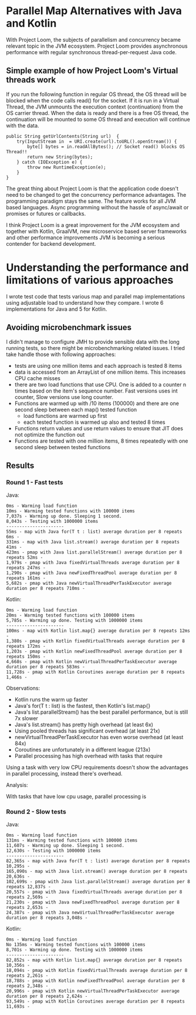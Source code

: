 # Parallel Map Alternatives with Java and Kotlin

With Project Loom, the subjects of parallelism and concurrency became relevant topic in the JVM ecosystem.
Project Loom provides asynchronous performance with regular synchronous thread-per-request Java code.

## Simple example of how Project Loom's Virtual threads work

If you run the following function in regular OS thread, the OS thread will be blocked when the code calls read() for the
socket.
If it is run in a Virtual Thread, the JVM unmounts the execution context (continuation) from the OS carrier thread. When
the data is ready and there is a free OS thread, the continuation will be mounted to some OS thread and execution will
continue with the data.

```
public String getUrlContents(String url)  {
    try(InputStream in  = URI.create(url).toURL().openStream()) {
        byte[] bytes = in.readAllBytes(); // Socket read() blocks OS Thread!!
        return new String(bytes);
    } catch (IOException e) {
        throw new RuntimeException(e);
    }
}
```

The great thing about Project Loom is that the application code doesn't need to be changed to get the concurrency
performance advantages. The programming paradigm stays the same. The feature works for all JVM based languages.
Async programming without the hassle of async/await or promises or futures or callbacks.

I think Project Loom is a great improvement for the JVM ecosystem and together with Kotlin, GraalVM, new microservice
based server frameworks and other performance improvements JVM is becoming a serious contender for backend development.

# Understanding the performance and limitations of various approaches

I wrote test code that tests various map and parallel map implementations using adjustable load to understand how they
compare. I wrote 6 implementations for Java and 5 for Kotlin.

## Avoiding microbenchmark issues

I didn't manage to configure JMH to provide sensible data with the long running tests, so there might be
microbenchmarking related issues. I tried take handle those with following approaches:

* tests are using one million items and each approach is tested 8 items
* data is accessed from an ArrayList of one million items. This increases CPU cache misses
* there are two load functions that use CPU. One is added to a counter n times based on the item's sequence number. Fast
  versions uses int counter, Slow versions use long counter.
* Functions are warmed up with /10 items (100000) and there are one second sleep between each map() tested function
    * load functions are warmed up first
    * each tested function is warmed up also and tested 8 times
* Functions return values and use return values to ensure that JIT does not optimize the function out
* Functions are tested with one million items, 8 times repeatedly with one second sleep between tested functions

## Results

### Round 1 - Fast tests

Java:
```
0ms - Warming load function
10ms - Warming tested functions with 100000 items
7,037s - Warming up done. Sleeping 1 second.
8,043s - Testing with 1000000 items
----------------------
55ms - map with Java for(T t : list) average duration per 8 repeats 6ms - 
331ms - map with Java list.stream() average duration per 8 repeats 41ms - 
423ms - pmap with Java list.parallelStream() average duration per 8 repeats 52ms - 
1,979s - pmap with Java fixedVirtualThreads average duration per 8 repeats 247ms - 
1,290s - pmap with Java newFixedThreadPool average duration per 8 repeats 161ms - 
5,682s - pmap with Java newVirtualThreadPerTaskExecutor average duration per 8 repeats 710ms - 
```

Kotlin:
```
0ms - Warming load function
20ms - Warming tested functions with 100000 items
5,785s - Warming up done. Testing with 1000000 items
----------------------
100ms - map with Kotlin list.map{} average duration per 8 repeats 12ms - 
1,380s - pmap with Kotlin fixedVirtualThreads average duration per 8 repeats 172ms - 
1,203s - pmap with Kotlin newFixedThreadPool average duration per 8 repeats 150ms - 
4,668s - pmap with Kotlin newVirtualThreadPerTaskExecutor average duration per 8 repeats 583ms - 
11,728s - pmap with Kotlin Coroutines average duration per 8 repeats 1,466s - 
```

Observations:

* Kotlin runs the warm up faster
* Java's for(T t : list) is the fastest, then Kotlin's list.map{}
* Java's list.parallelStream() has the best parallel performance, but is still 7x slower
* Java's list.stream() has pretty high overhead (at least 6x)
* Using pooled threads has significant overhead (at least 21x)
* newVirtualThreadPerTaskExecutor has even worse overhead (at least 84x)
* Coroutines are unfortunately in a different league (213x)
* Parallel processing has high overhead with tasks that require

Using a task with very low CPU requirements doesn't show the advantages in parallel processing, instead there's
overhead.

Analysis:

With tasks that have low cpu usage, parallel processing is 

### Round 2 - Slow tests

Java:
```
0ms - Warming load function
131ms - Warming tested functions with 100000 items
11,607s - Warming up done. Sleeping 1 second.
12,630s - Testing with 1000000 items
----------------------
82,365s - map with Java for(T t : list) average duration per 8 repeats 10,295s - 
165,090s - map with Java list.stream() average duration per 8 repeats 20,636s - 
102,699s - pmap with Java list.parallelStream() average duration per 8 repeats 12,837s - 
20,557s - pmap with Java fixedVirtualThreads average duration per 8 repeats 2,569s - 
21,230s - pmap with Java newFixedThreadPool average duration per 8 repeats 2,653s - 
24,387s - pmap with Java newVirtualThreadPerTaskExecutor average duration per 8 repeats 3,048s - 
```

Kotlin:
```
0ms - Warming load function
No 135ms - Warming tested functions with 100000 items
8,701s - Warming up done. Testing with 1000000 items
----------------------
82,852s - map with Kotlin list.map{} average duration per 8 repeats 10,356s - 
18,094s - pmap with Kotlin fixedVirtualThreads average duration per 8 repeats 2,261s - 
18,788s - pmap with Kotlin newFixedThreadPool average duration per 8 repeats 2,348s - 
20,996s - pmap with Kotlin newVirtualThreadPerTaskExecutor average duration per 8 repeats 2,624s - 
93,549s - pmap with Kotlin Coroutines average duration per 8 repeats 11,693s - 
```
